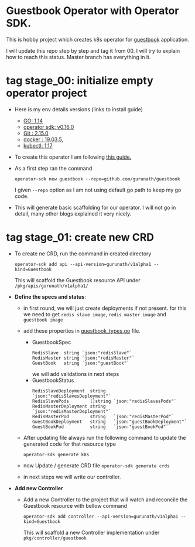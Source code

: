 # Guestbook Operator with Operator SDK.

This is hobby project which creates k8s operator for [guestbook](https://kubernetes.io/docs/tutorials/stateless-application/guestbook/) application.

I will update this repo step by step and tag it from 00. I will try to explain how to reach this status. Master branch has everything in it.

# tag stage_00: initialize empty operator project
- Here is my env details versions (links to install guide)
  - [GO: 1.14](https://golang.org/doc/install)
  - [operator sdk: v0.16.0](https://github.com/operator-framework/operator-sdk/blob/master/doc/user/install-operator-sdk.md)
  - [Git : 2.15.0](https://git-scm.com/book/en/v2/Getting-Started-Installing-Git)
  - [docker : 19.03.5](https://docs.docker.com/docker-for-mac/install/), 
  - [kubectl: 1.17](https://kubernetes.io/docs/tasks/tools/install-kubectl/)
- To create this operator I am following [this guide.](https://github.com/operator-framework/operator-sdk/blob/master/doc/user-guide.md) 
- As a first step ran the command 
  
  `operator-sdk new guestbook --repo=github.com/gurunath/guestbook` 

  I given `--repo` option as I am not using default go path to keep my go code.
- This will generate basic scaffolding for our operator. I will not go in detail, many other blogs explained it very nicely.

# tag stage_01: create new CRD
- To create ne CRD, run the command in created directory
  
  `operator-sdk add api --api-version=gurunath/v1alpha1 --kind=Guestbook`
  
  This will scaffold the Guestbook resource API under `/pkg/apis/gurunath/v1alpha1/`
- **Define the specs and status**: 
  - in first round, we will just create deployments if not present. for this we need to get `redis slave image`, `redis master image` and `guestbook image`
  - add these properties in [guestbook_types.go](./pkg/apis/gurunath/v1alpha1/guestbook_types.go) file. 
    - GuestbookSpec
      ```
      RedisSlave  string `json:"redisSlave"`
      RedisMaster string `json:"redisMaster"`
      GuestBook   string `json:"guestBook"`
      ```
      we will add validations in next steps
    - GuestbookStatus
      ```
      RedisSlaveDeployment  string   `json:"redisSlavesDeployment"`
      RedisSlavePods        []string `json:"redisSlavesPods"`
      RedisMasterDeployment string   `json:"redisMasterDeployment"`
      RedisMasterPod        string   `json:"redisMasterPod"`
      GuestBookDeployment   string   `json:"guestBookDeployment"`
      GuestBookPod          string   `json:"guestBookPod"`
      ```
  - After updating file always run the following command to update the generated code for that resource type
  
    `operator-sdk generate k8s`
  - now Update / generate CRD file `operator-sdk generate crds`
  - in next steps we will write our controller.
- **Add new Controller**
  - Add a new Controller to the project that will watch and reconcile the Guestbook resource with bellow command
  
    `operator-sdk add controller --api-version=gurunath/v1alpha1 --kind=Guestbook`

    This will scaffold a new Controller implementation under `pkg/controller/guestbook`
    